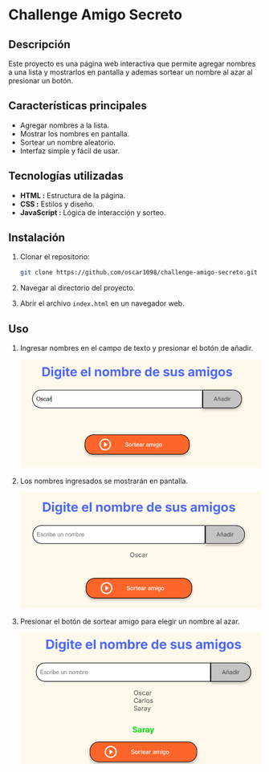 <h1>Challenge Amigo Secreto</h1>

<h2>Descripción</h2> 

Este proyecto es una página web interactiva que permite agregar nombres a una lista y mostrarlos en pantalla y ademas sortear un nombre al azar al presionar un botón.

<h2> Características principales</h2>

- Agregar nombres a la lista.
- Mostrar los nombres en pantalla.
- Sortear un nombre aleatorio.
- Interfaz simple y fácil de usar.

<h2> Tecnologías utilizadas</h2>

- <strong>HTML :</strong> Estructura de la página.
- <strong>CSS :</strong> Estilos y diseño.
- <strong>JavaScript :</strong> Lógica de interacción y sorteo.

<h2> Instalación </h2>

1. Clonar el repositorio:
   ```sh
   git clone https://github.com/oscar1098/challenge-amigo-secreto.git
   ```
2. Navegar al directorio del proyecto.
   
3. Abrir el archivo `index.html` en un navegador web.

<h2> Uso</h2>

1. Ingresar nombres en el campo de texto y presionar el botón de añadir.  

   <img src="assets/captura_agregar.png" alt="Agregar nombres" style="max-width: 100%; height: auto;">

2. Los nombres ingresados se mostrarán en pantalla.  

   <img src="assets/captura_listar.png" alt="Nombres mostrados" style="max-width: 100%; height: auto;">

3. Presionar el botón de sortear amigo para elegir un nombre al azar.  

   <img src="assets/captura_sortear.png" alt="Sortear amigo" style="max-width: 100%; height: auto;">

